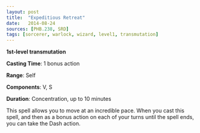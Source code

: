 ```yaml
---
layout: post
title:  "Expeditious Retreat"
date:   2014-08-24
sources: [PHB.238, SRD]
tags: [sorcerer, warlock, wizard, level1, transmutation]
---
```


**1st-level transmutation**

**Casting Time**: 1 bonus action

**Range**: Self

**Components**: V, S

**Duration**: Concentration, up to 10 minutes

This spell allows you to move at an incredible pace. When you cast this spell, and then as a bonus action on each of your turns until the spell ends, you can take the Dash action.

